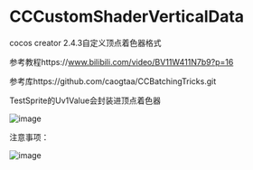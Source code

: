 # CCCustomShaderVerticalData
cocos creator 2.4.3自定义顶点着色器格式

参考教程https://www.bilibili.com/video/BV11W411N7b9?p=16

参考库https://github.com/caogtaa/CCBatchingTricks.git

TestSprite的Uv1Value会封装进顶点着色器

![image](https://user-images.githubusercontent.com/41643154/115176845-7cc09580-a100-11eb-9851-a0448f8d54fe.png)

注意事项：

![image](https://user-images.githubusercontent.com/41643154/115177449-d83f5300-a101-11eb-9a1d-4f42b9e6a389.png)


